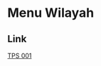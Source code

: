 # Menu Wilayah

## Link

[TPS 001](https://github.com/gigit-pemilu/pemilu-2024-62-kalimantan-tengah/tree/main/pileg-dpr/hitung-suara/sub/62-kalimantan-tengah/sub/04-barito-selatan/sub/04-dusun-utara/sub/2012-hingan/sub/001-tps)

